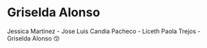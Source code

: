 # Griselda Alonso


Jessica Martinez - Jose Luis Candia Pacheco - Liceth Paola Trejos - Griselda Alonso
:kissing_closed_eyes:
